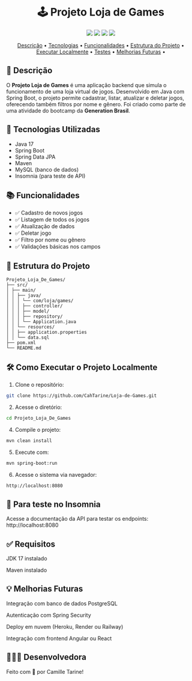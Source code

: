 

<h1 align="center">🕹️ Projeto Loja de Games</h1>

<p align="center">
  <img src="https://img.shields.io/badge/status-em%20desenvolvimento-purple?style=for-the-badge" />
  <img src="https://img.shields.io/badge/Java-17-blueviolet?style=for-the-badge&logo=java&logoColor=white" />
  <img src="https://img.shields.io/badge/Spring_Boot-2.7.5-brightgreen?style=for-the-badge&logo=spring&logoColor=white" />
  <img src="https://img.shields.io/badge/Maven-3.8.6-orange?style=for-the-badge&logo=apachemaven&logoColor=white" />
</p>

<p align="center" >
 <a href="#-descrição">Descrição</a> •
 <a href="#-tecnologias-utilizadas">Tecnologias</a> • 
 <a href="#-funcionalidades">Funcionalidades</a> •
 <a href="#-estrutura-do-projeto">Estrutura do Projeto</a> •
 <a href="#%EF%B8%8F-como-executar-o-projeto-localmente">Executar Localmente</a> •
 <a href="#-para-teste-no-insomnia">Testes</a> •
 <a href="#-melhorias-futuras">Melhorias Futuras</a> •
</p>

##

## 📖 Descrição

O **Projeto Loja de Games** é uma aplicação backend que simula o funcionamento de uma loja virtual de jogos. Desenvolvido em Java com Spring Boot, o projeto permite cadastrar, listar, atualizar e deletar jogos, oferecendo também filtros por nome e gênero. Foi criado como parte de uma atividade do bootcamp da **Generation Brasil**.

##

## 🚀 Tecnologias Utilizadas

- Java 17
- Spring Boot
- Spring Data JPA
- Maven
- MySQL (banco de dados)
- Insomnia (para teste de API)

##

## 📚 Funcionalidades

- ✅ Cadastro de novos jogos
- ✅ Listagem de todos os jogos
- ✅ Atualização de dados
- ✅ Deletar jogo
- ✅ Filtro por nome ou gênero
- ✅ Validações básicas nos campos

###

## 📂 Estrutura do Projeto
```
Projeto_Loja_De_Games/
├── src/
│ ├── main/
│ │ ├── java/
│ │ │ └── com/loja/games/
│ │ │ ├── controller/
│ │ │ ├── model/
│ │ │ ├── repository/
│ │ │ └── Application.java
│ │ └── resources/
│ │ ├── application.properties
│ │ └── data.sql
├── pom.xml
└── README.md
```
##

## 🛠️ Como Executar o Projeto Localmente

1. Clone o repositório:
```bash
git clone https://github.com/CahTarine/Loja-de-Games.git
```
2. Acesse o diretório:
```bash
cd Projeto_Loja_De_Games
```
4. Compile o projeto:
```bash
mvn clean install
```
5. Execute com:
```bash
mvn spring-boot:run
```
6. Acesse o sistema via navegador:
```bash
http://localhost:8080
```
## 📄 Para teste no Insomnia

Acesse a documentação da API para testar os endpoints:
http://localhost:8080

## ✅ Requisitos

JDK 17 instalado

Maven instalado

## 💡 Melhorias Futuras

Integração com banco de dados PostgreSQL

Autenticação com Spring Security

Deploy em nuvem (Heroku, Render ou Railway)

Integração com frontend Angular ou React

## 👩🏻‍💻 Desenvolvedora

Feito com 💜 por Camille Tarine!
